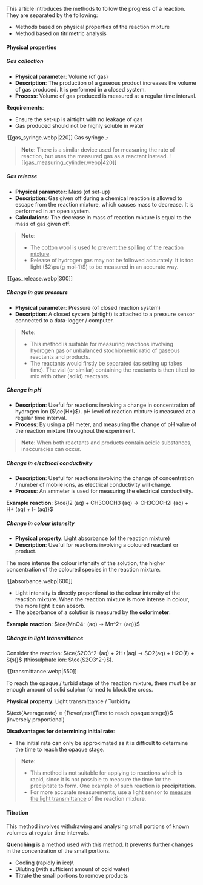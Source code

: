 This article introduces the methods to follow the progress of a reaction. They are separated by the following:
- Methods based on physical properties of the reaction mixture
- Method based on titrimetric analysis

#### Physical properties
##### Gas collection
- **Physical parameter**: Volume (of gas)
- **Description**: The production of a gaseous product increases the volume of gas produced. It is performed in a closed system.
- **Process**: Volume of gas produced is measured at a regular time interval.

**Requirements**:
- Ensure the set-up is airtight with no leakage of gas
- Gas produced should not be highly soluble in water

![[gas_syringe.webp|220]]
Gas syringe ⤴️

> **Note**:
> There is a similar device used for measuring the rate of reaction, but uses the measured gas as a reactant instead.
> ![[gas_measuring_cylinder.webp|420]]

##### Gas release
- **Physical parameter**: Mass (of set-up)
- **Description**: Gas given off during a chemical reaction is allowed to escape from the reaction mixture, which causes mass to decrease. It is performed in an open system.
- **Calculations**: The decrease in mass of reaction mixture is equal to the mass of gas given off.

> **Note**:
> - The cotton wool is used to <u>prevent the spilling of the reaction mixture</u>.
> - Release of hydrogen gas may not be followed accurately. It is too light ($2\pu{g mol-1}$) to be measured in an accurate way.

![[gas_release.webp|300]]

##### Change in gas pressure
- **Physical parameter**: Pressure (of closed reaction system)
- **Description**: A closed system (airtight) is attached to a pressure sensor connected to a data-logger / computer.

> **Note**:
> - This method is suitable for measuring reactions involving hydrogen gas or unbalanced stochiometric ratio of gaseous reactants and products.
> - The reactants would firstly be separated (as setting up takes time). The vial (or similar) containing the reactants is then tilted to mix with other (solid) reactants.

##### Change in pH
- **Description**: Useful for reactions involving a change in concentration of hydrogen ion ($\ce{H+}$). pH level of reaction mixture is measured at a regular time interval.
- **Process**: By using a pH meter, and measuring the change of pH value of the reaction mixture throughout the experiment.

> **Note**:
> When both reactants and products contain acidic substances, inaccuracies can occur.

##### Change in electrical conductivity
- **Description**: Useful for reactions involving the change of concentration / number of mobile ions, as electrical conductivity will change.
- **Process**: An ammeter is used for measuring the electrical conductivity.

**Example reaction**: $\ce{I2 (aq) + CH3COCH3 (aq) -> CH3COCH2I (aq) + H+ (aq) + I- (aq)}$

##### Change in colour intensity
- **Physical property**: Light absorbance (of the reaction mixture)
- **Description**: Useful for reactions involving a coloured reactant or product.

The more intense the colour intensity of the solution, the higher concentration of the coloured species in the reaction mixture.

![[absorbance.webp|600]]
- Light intensity is directly proportional to the colour intensity of the reaction mixture. When the reaction mixture is more intense in colour, the more light it can absorb.
- The absorbance of a solution is measured by the **colorimeter**.

**Example reaction**: $\ce{MnO4- (aq) -> Mn^2+ (aq)}$

##### Change in light transmittance
Consider the reaction:
$\ce{S2O3^2-(aq) + 2H+(aq) → SO2(aq) + H2O(ℓ) + S(s)}$ (thiosulphate ion: $\ce{S2O3^2-}$).

![[transmittance.webp|550]]

To reach the opaque / turbid stage of the reaction mixture, there must be an enough amount of solid sulphur formed to block the cross.

**Physical property**: Light transmittance / Turbidity

$\text{Average rate} ∝ {1\over\text{Time to reach opaque stage}}$ (inversely proportional)

**Disadvantages for determining initial rate**:
- The initial rate can only be approximated as it is difficult to determine the time to reach the opaque stage.

> **Note**:
> - This method is not suitable for applying to reactions which is rapid, since it is not possible to measure the time for the precipitate to form. One example of such reaction is **precipitation**.
> - For more accurate measurements, use a light sensor to <u>measure the light transmittance</u> of the reaction mixture.

#### Titration
This method involves withdrawing and analysing small portions of known volumes at regular time intervals.

**Quenching** is a method used with this method. It prevents further changes in the concentration of the small portions.
- Cooling (rapidly in ice)\
- Diluting (with sufficient amount of cold water)
- Titrate the small portions to remove products

